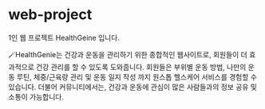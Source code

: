 # web-project
1인 웹 프로젝트 HealthGeine 입니다.

🪄HealthGenie는 건강과 운동을 관리하기 위한 종합적인 웹사이트로, 회원들이 더 효과적으로 건강 관리를 할 수 있도록 도와줍니다.
회원들은 부위별 운동 방법, 나만의 운동 루틴, 체중/근육량 관리 및 운동 일지 작성 까지 원스톱 헬스케어 서비스를 경험할 수 있습니다.
더불어 커뮤니티에서는, 건강과 운동에 관심이 많은 사람들과의 정보 공유 및 소통이 가능합니다.
